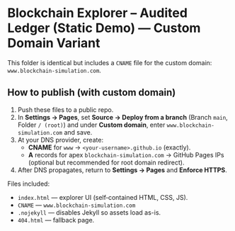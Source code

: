 # Blockchain Explorer – Audited Ledger (Static Demo) — Custom Domain Variant

This folder is identical but includes a `CNAME` file for the custom domain: `www.blockchain-simulation.com`.

## How to publish (with custom domain)
1. Push these files to a public repo.
2. In **Settings → Pages**, set **Source → Deploy from a branch** (Branch `main`, Folder `/ (root)`) and under **Custom domain**, enter `www.blockchain-simulation.com` and save.
3. At your DNS provider, create:
   - **CNAME** for `www` → `<your-username>.github.io` (exactly).
   - **A** records for apex `blockchain-simulation.com` → GitHub Pages IPs (optional but recommended for root domain redirect).
4. After DNS propagates, return to **Settings → Pages** and **Enforce HTTPS**.

Files included:
- `index.html` — explorer UI (self‑contained HTML, CSS, JS).
- `CNAME` — `www.blockchain-simulation.com`
- `.nojekyll` — disables Jekyll so assets load as-is.
- `404.html` — fallback page.